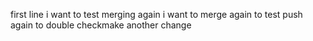 first line
i want to test merging again
i want to merge again to test
push again to double checkmake another change
